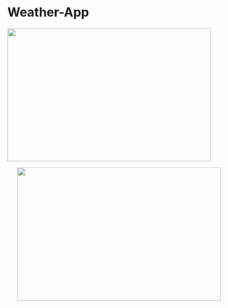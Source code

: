 # Weather-App

  <img width="460" height="300" src="https://user-images.githubusercontent.com/45949946/151268157-05bf3676-3388-453b-b456-857bad7556ab.png">

<p align="center">
  <img width="460" height="300" src="https://user-images.githubusercontent.com/45949946/151268213-f5fdd0ab-cfe3-4a00-9439-7f20dd981142.png">
</p>
